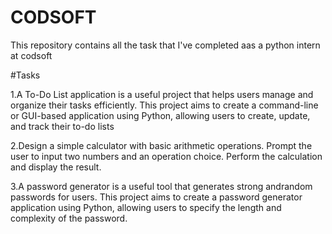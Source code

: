 # CODSOFT
This repository contains all the task that I've completed aas a python intern at codsoft

#Tasks

1.A To-Do List application is a useful project that helps users manage and organize their tasks efficiently. This project aims to create a command-line or GUI-based application using Python, allowing users to create, update, and track their to-do lists

2.Design a simple calculator with basic arithmetic operations. Prompt the user to input two numbers and an operation choice. Perform the calculation and display the result.

3.A password generator is a useful tool that generates strong andrandom passwords for users. This project aims to create a password generator application using Python, allowing users to specify the length and complexity of the password.
